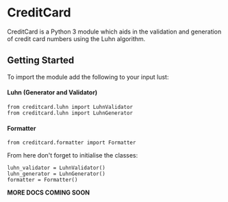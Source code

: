 # CreditCard

CreditCard is a Python 3 module which aids in the validation and generation of credit card numbers using the Luhn algorithm.


## Getting Started

To import the module add the following to your input lust:

#### Luhn (Generator and Validator)
    from creditcard.luhn import LuhnValidator
    from creditcard.luhn import LuhnGenerator
#### Formatter
    from creditcard.formatter import Formatter

From here don't forget to initialise the classes:

    luhn_validator = LuhnValidator()
    luhn_generator = LuhnGenerator()
    formatter = Formatter()

__MORE DOCS COMING SOON__
